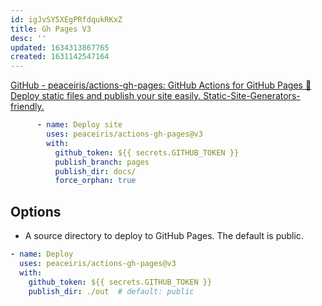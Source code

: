 ```yaml
---
id: igJvSY5XEgPRfdqukRKxZ
title: Gh Pages V3
desc: ''
updated: 1634313867765
created: 1631142547164
---
```

[GitHub - peaceiris/actions-gh-pages: GitHub Actions for GitHub Pages 🚀 Deploy static files and publish your site easily. Static-Site-Generators-friendly.](https://github.com/peaceiris/actions-gh-pages)


```yml
      - name: Deploy site
        uses: peaceiris/actions-gh-pages@v3
        with:
          github_token: ${{ secrets.GITHUB_TOKEN }}
          publish_branch: pages
          publish_dir: docs/
          force_orphan: true
```


## Options

- A source directory to deploy to GitHub Pages. The default is public.

```yml
- name: Deploy
  uses: peaceiris/actions-gh-pages@v3
  with:
    github_token: ${{ secrets.GITHUB_TOKEN }}
    publish_dir: ./out  # default: public
```